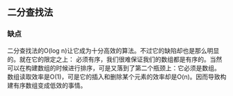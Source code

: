 ## 二分查找法
### 缺点
二分查找法的O(log n)让它成为十分高效的算法。不过它的缺陷却也是那么明显的。就在它的限定之上：
必须有序，我们很难保证我们的数组都是有序的。当然可以在构建数组的时候进行排序，可是又落到了第二个瓶颈上：它必须是数组。
数组读取效率是O(1)，可是它的插入和删除某个元素的效率却是O(n)。因而导致构建有序数组变成低效的事情。